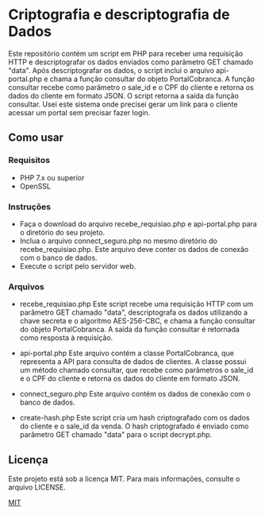 
# Criptografia e descriptografia de Dados

Este repositório contém um script em PHP para receber uma requisição HTTP e descriptografar os dados enviados como parâmetro GET chamado "data". Após descriptografar os dados, o script inclui o arquivo api-portal.php e chama a função consultar do objeto PortalCobranca. A função consultar recebe como parâmetro o sale_id e o CPF do cliente e retorna os dados do cliente em formato JSON. O script retorna a saída da função consultar.
Usei este sistema onde precisei gerar um link para o cliente acessar um portal sem precisar fazer login.

## Como usar
### Requisitos

- PHP 7.x ou superior
- OpenSSL

### Instruções

- Faça o download do arquivo recebe_requisiao.php e api-portal.php para o diretório do seu projeto.
- Inclua o arquivo connect_seguro.php no mesmo diretório do recebe_requisiao.php. Este arquivo deve conter os dados de conexão com o banco de dados.
- Execute o script pelo servidor web.

### Arquivos
- recebe_requisiao.php
Este script recebe uma requisição HTTP com um parâmetro GET chamado "data", descriptografa os dados utilizando a chave secreta e o algoritmo AES-256-CBC, e chama a função consultar do objeto PortalCobranca. A saída da função consultar é retornada como resposta à requisição.

- api-portal.php
Este arquivo contém a classe PortalCobranca, que representa a API para consulta de dados de clientes. A classe possui um método chamado consultar, que recebe como parâmetros o sale_id e o CPF do cliente e retorna os dados do cliente em formato JSON.

- connect_seguro.php
Este arquivo contém os dados de conexão com o banco de dados.

- create-hash.php
Este script cria um hash criptografado com os dados do cliente e o sale_id da venda. O hash criptografado é enviado como parâmetro GET chamado "data" para o script decrypt.php.




## Licença

Este projeto está sob a licença MIT. Para mais informações, consulte o arquivo LICENSE.

[MIT](https://choosealicense.com/licenses/mit/)

